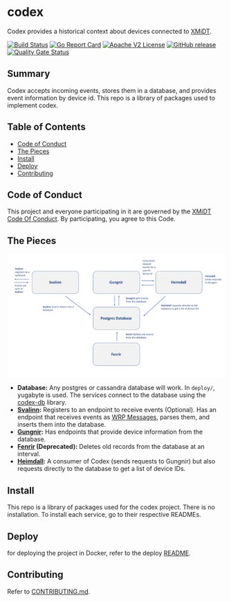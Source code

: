 # codex

Codex provides a historical context about devices connected to [XMiDT](https://github.com/Comcast/xmidt).

[![Build Status](https://github.com/xmidt-org/codex-deploy/workflows/CI/badge.svg)](https://github.com/xmidt-org/codex-deploy/actions)
[![Go Report Card](https://goreportcard.com/badge/github.com/xmidt-org/codex-deploy)](https://goreportcard.com/report/github.com/xmidt-org/codex-deploy)
[![Apache V2 License](http://img.shields.io/badge/license-Apache%20V2-blue.svg)](https://github.com/xmidt-org/codex-deploy/blob/main/LICENSE)
[![GitHub release](https://img.shields.io/github/release/xmidt-org/codex-deploy.svg)](CHANGELOG.md)
[![Quality Gate Status](https://sonarcloud.io/api/project_badges/measure?project=xmidt-org_codex-deploy&metric=alert_status)](https://sonarcloud.io/dashboard?id=xmidt-org_codex-deploy)

## Summary

Codex accepts incoming events, stores them in a database, and 
provides event information by device id.  This repo is a library of packages 
used to implement codex.

## Table of Contents

- [Code of Conduct](#code-of-conduct)
- [The Pieces](#the-pieces)
- [Install](#install)
- [Deploy](#deploy)
- [Contributing](#contributing)

## Code of Conduct

This project and everyone participating in it are governed by the [XMiDT Code Of Conduct](https://xmidt.io/code_of_conduct/). 
By participating, you agree to this Code.

## The Pieces

<img src="./docs/images/NorseMythologyLeadsToPostgres.png" width=720 />

* **Database:** Any postgres or cassandra database will work.  In `deploy/`, yugabyte is 
  used.  The services connect to the database using the [codex-db](https://github.com/xmidt-org/codex-db) 
  library.
* **[Svalinn](https://github.com/xmidt-org/svalinn):** Registers to an 
  endpoint to receive events (Optional).  Has an endpoint that receives events
  as [WRP Messages](https://github.com/xmidt-org/wrp-c/wiki/Web-Routing-Protocol),
  parses them, and inserts them into the database.
* **[Gungnir](https://github.com/xmidt-org/gungnir):** Has endpoints that 
  provide device information from the database.
* **[Fenrir](https://github.com/xmidt-org/fenrir) (Deprecated):** Deletes old records 
  from the database at an interval.
* **[Heimdall](https://github.com/xmidt-org/heimdall):** A consumer of Codex (sends requests to Gungnir) but also requests directly to the database to get a list of device IDs.

## Install
This repo is a library of packages used for the codex project.  There is no 
installation.  To install each service, go to their respective READMEs.

## Deploy
for deploying the project in Docker, refer to the deploy [README](deploy/README.md).

## Contributing
Refer to [CONTRIBUTING.md](CONTRIBUTING.md).
